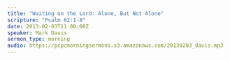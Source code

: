 ```yaml
---
title: "Waiting on the Lord: Alone, But Not Alone"
scripture: "Psalm 62:1-8"
date: 2013-02-03T11:00:00Z
speaker: Mark Davis
sermon_type: morning
audio: https://pcpcmorningsermons.s3.amazonaws.com/20130203_davis.mp3 
---
```



